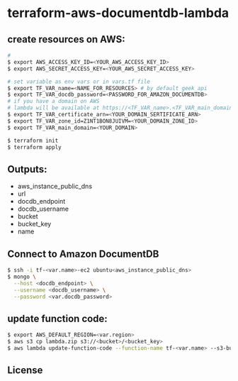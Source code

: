 
# terraform-aws-documentdb-lambda

>
## create resources on AWS:
```bash
#
$ export AWS_ACCESS_KEY_ID=<YOUR_AWS_ACCESS_KEY_ID>
$ export AWS_SECRET_ACCESS_KEY=<YOUR_AWS_SECRET_ACCESS_KEY>

# set variable as env vars or in vars.tf file
$ export TF_VAR_name=<NAME_FOR_RESOURCES> # by default geek_api
$ export TF_VAR_docdb_password=<PASSWORD_FOR_AMAZON_DOCUMENTDB>
# if you have a domain on AWS
# lambda will be available at https://<TF_VAR_name>.<TF_VAR_main_domain>
$ export TF_VAR_certificate_arn=<YOUR_DOMAIN_SERTIFICATE_ARN>
$ export TF_VAR_zone_id=Z1NT1BON8JUIVM=<YOUR_DOMAIN_ZONE_ID>
$ export TF_VAR_main_domain=<YOUR_DOMAIN>

$ terraform init
$ terraform apply
```

## Outputs:
 - aws_instance_public_dns
 - url
 - docdb_endpoint
 - docdb_username
 - bucket
 - bucket_key
 - name

## Connect to Amazon DocumentDB
```bash
$ ssh -i tf-<var.name>-ec2 ubuntu<aws_instance_public_dns>
$ mongo \
  --host <docdb_endpoint> \
  --username <docdb_username> \
  --password <var.docdb_password>
```

## update function code:
```bash
$ export AWS_DEFAULT_REGION=<var.region>
$ aws s3 cp lambda.zip s3://<bucket>/<bucket_key>
$ aws lambda update-function-code --function-name tf-<var.name> --s3-bucket <bucket> --s3-key <bucket_key>
```

## License
